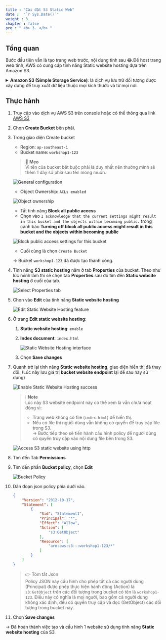 ```yaml
---
title : "Cài đặt S3 Static Web"
date :  "`r Sys.Date()`" 
weight : 3 
chapter : false
pre : " <b> 3. </b> "
---
```


## Tổng quan

Bước đầu tiên vẫn là tạo trang web trước, nội dung tính sau 😂.Để host trang web tĩnh, AWS có cung cấp tính năng Static website hosting dựa trên Amazon S3.

<details>
<summary>
<b>Amazon S3 (Simple Storage Service)</b>: là dịch vụ lưu trữ đối tượng được xây dựng để truy xuất dữ liệu thuộc mọi kích thước và từ mọi nơi.
</summary>
    
Một số điều cần biết về S3:
- S3 cung cấp lưu trữ cực kỳ bền vững cho tất cả các loại dữ liệu bao gồm văn bản, hình ảnh, video, v.v. Dữ liệu được lưu trữ trên nhiều thiết bị và cơ sở và được thiết kế để chịu được mất mát của 2 cơ sở cùng một lúc.
- Các đối tượng được lưu trữ và truy xuất thông qua một REST API đơn giản. Cách phổ biến để giao tiếp với S3 bao gồm AWS CLI, SDK cho các ngôn ngữ khác nhau như Java, Python, v.v. và bảng điều khiển S3.
- Buckets được sử dụng để tổ chức các đối tượng trong S3. Bạn có thể tạo nhiều bucket công cộng hoặc riêng tư để phân loại dữ liệu của bạn.
- Kiểm soát truy cập được phân đoạn xuống cấp độ đối tượng cá nhân. Bạn có thể thiết lập quyền truy cập, đọc hoặc ghi cho từng đối tượng bằng cách sử dụng chính sách và vai trò IAM.
- Các trường hợp sử dụng phổ biến cho S3 bao gồm phục vụ các trang web tĩnh, lưu trữ dữ liệu ứng dụng và bản sao lưu, lưu trữ dữ liệu dài hạn và trao đổi dữ liệu giữa các ứng dụng.
</details>

## Thực hành

1. Truy cập vào dịch vụ AWS S3 trên console hoặc có thể thông qua link [AWS S3](https://s3.console.aws.amazon.com/s3/home)

1. Chọn **Create Bucket** bên phải.

1. Trong giao diện Create bucket
    
    - Region: `ap-southeast-1`
    - Bucket name: `workshop1-123`
    
    > 💭 **Mẹo**   
    Vì tên của bucket bắt buộc phải là duy nhất nên thường mình sẽ thêm 1 dãy số phía sau tên mong muốn.
    
    
    ![General configuration](/fcj-workshop1/images/3-s3_staticweb/3.1-create.png)

    - Object Ownership: `ACLs enabled`
    
    ![Object ownership](/fcj-workshop1/images/3-s3_staticweb/3.2-create.png)

    - Tắt tính năng **Block all public access**
    - Chọn vào `I acknowledge that the current settings might result in this bucket and the objects within becoming public.` trong cảnh báo **Turning off block all public access might result in this bucket and the objects within becoming public**
    
    ![Block public access settings for this bucket](/fcj-workshop1/images/3-s3_staticweb/3.3-create.png)

    - Cuối cùng là chọn `Create Bucket`

   -> Bucket `workshop1-123` đã được tạo thành công. 
   
1. Tính năng **S3 static hosting** nằm ở tab **Properties** của bucket. Theo như lúc mình làm thì sẽ chọn tab **Properties** sau đó tìm đến **Static website hosting** ở cuối của tab. 

    ![Select Properties tab](/fcj-workshop1/images/3-s3_staticweb/3.5-config.png)

1. Chọn vào **Edit** của tính năng **Static website hosting**
 
    ![Edit Static Website Hosting feature](/images/3-s3_staticweb/3.6-config.png)

1. Ở trang **Edit static website hosting**:

   1. **Static website hosting**: `enable`
   1. **Index document**: `index.html`
   
        ![Static Website Hosting interface](/images/3-s3_staticweb/3.7-config.png)

    1. Chọn **Save changes**

1. Quanh trở lại tính năng **Static website hosting**, giao diện hiển thị đã thay đổi. (Lúc này lưu giá trị **bucket website endpoint** lại để sau này sử dụng)

    ![Enable Static Website Hosting success](/images/3-s3_staticweb/3.8-config.png)

    > ℹ️  **Note**     
    > Lúc này S3 website endpoint này có thể xem là vẫn chưa hoạt động vì:
    > - Trang web không có file (`index.html`) để hiển thị.
    > - Nếu có file thì người dùng vẫn không có quyền để truy cập file trong S3.    
    > -> Bước tiếp theo sẽ tiến hành cấu hình policy để người dùng có quyền truy cập vào nội dung file bên trong S3.    

    ![Access S3 static website using http](/images/3-s3_staticweb/3.9-check.png)

1. Tìm đến Tab **Permissions**
1. Tìm đến phần **Bucket policy**, chọn **Edit**

    ![Bucket Policy](/images/3-s3_staticweb/3.10-policy.png)

1. Dán đoạn json policy phía dưới vào.

    ```json
    {
        "Version": "2012-10-17",
        "Statement": [
            {
                "Sid": "Statement1",
                "Principal": "*",
                "Effect": "Allow",
                "Action": [
                    "s3:GetObject"
                ],
                "Resource": [
                    "arn:aws:s3:::workshop1-123/*"
                ]
            }
        ]
    }
    ```

    > 👉 Tóm tắt Json    
    Policy JSON này cấu hình cho phép tất cả các người dùng (Principal) được phép thực hiện hành động (Action) là `s3:GetObject` trên các đối tượng trong bucket có tên là `workshop1-123`. Điều này có nghĩa là mọi người, bao gồm cả người dùng không xác định, đều có quyền truy cập và đọc (GetObject) các đối tượng trong bucket này.

4. Chọn **Save changes**

-> Đã hoàn thành việc tạo và cấu hình 1 website sử dụng tính năng **Static website hosting** của S3.
